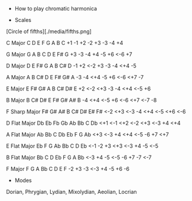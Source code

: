 * How to play chromatic harmonica 

* Scales

[Circle of fifths][./media/fifths.png]

C Major
 C  D E   F  G  A  B  C
+1 -1 +2 -2 +3 -3 -4 +4
 
G Major
 G  A  B  C  D  E  F#  G
+3 -3 -4 +4 -5 +6 <-6 +7
 
D Major
 D  E  F#  G  A  B  C#  D
-1 +2 <-2 +3 -3 -4 <+4 -5
 
A Major
 A  B  C#  D  E  F#  G#  A
-3 -4 <+4 -5 +6 <-6 <+7 -7
 
E Major
 E  F#  G#  A  B  C#  D#  E
+2 <-2 <+3 -3 -4 <+4 <-5 +6
 
B Major
 B  C#  D#  E  F#  G#  A#  B
-4 <+4 <-5 +6 <-6 <+7 <-7 -8
 
F Sharp Major
 F#  G#  A#  B  C#  D#  E#  F#
<-2 <+3 <-3 -4 <+4 <-5 <+6 <-6
 
D Flat Major
 Db  Eb  Fb  Gb  Ab  Bb  C  Db
<+1 <-1 <+2 <-2 <+3 <-3 +4 <+4
 
A Flat Major
 Ab  Bb  C  Db  Eb  F  G  Ab
<+3 <-3 +4 <+4 <-5 -6 +7 <+7
 
E Flat Major
 Eb  F  G  Ab  Bb  C  D  Eb
<-1 -2 +3 <+3 <-3 +4 -5 <-5
 
B Flat Major
 Bb  C  D  Eb  F  G  A  Bb
<-3 +4 -5 <-5 -6 +7 -7 <-7
 
F Major
 F  G  A  Bb  C  D  E  F
-2 +3 -3 <-3 +4 -5 +6 -6


* Modes

Dorian, Phrygian, Lydian, Mixolydian, Aeolian, Locrian


